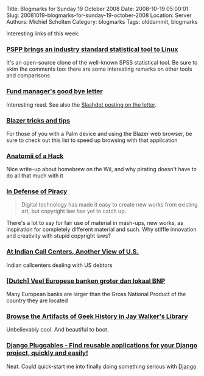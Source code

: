 Title: Blogmarks for Sunday 19 October 2008
Date: 2008-10-19 05:00:01
Slug: 20081019-blogmarks-for-sunday-19-october-2008
Location: Server
Authors: Michiel Scholten
Category: blogmarks
Tags: olddammit, blogmarks

<p>Interesting links of this week:</p>
<h3><a href="http://www.linux.com/feature/150363">PSPP brings an industry standard statistical tool to Linux</a></h3>
<p>It's an open-source clone of the well-known SPSS statistical tool. Be sure to skim the comments too: there are some interesting remarks on other tools and comparisons</p>
<h3><a href="http://bigpicture.typepad.com/comments/2008/10/andrew-lahde-go.html">Fund manager's good bye letter</a></h3>
<p>Interesting read. See also the <a href="http://ask.slashdot.org/article.pl?sid=08/10/18/1310249">Slashdot posting on the letter</a>.</p>
<h3><a href="http://dougroberts.co.uk/technology/blazer-tricks-and-tips">Blazer tricks and tips</a></h3>
<p>For those of you with a Palm device and using the Blazer web browser, be sure to check out this list to speed up browsing with that application</p>
<h3><a href="http://thedailywtf.com/Articles/Anatomii-of-a-Hack.aspx">Anatomii of a Hack</a></h3>
<p>Nice write-up about homebrew on the Wii, and why pirating doesn't have to do all that much with it</p>
<h3><a href="http://online.wsj.com/article/SB122367645363324303.html">In Defense of Piracy</a></h3>
<blockquote><p>Digital technology has made it easy to create new works from existing art, but copyright law has yet to catch up.</p></blockquote>

<p>There's a lot to say for fair use of material in mash-ups, new works, as inspiration for completely different material and such. Why stiffle innovation and creativity with stupid copyright laws?</p>
<h3><a href="http://www.washingtonpost.com/wp-dyn/content/article/2008/10/13/AR2008101302701.html?nav=rss_email/components">At Indian Call Centers, Another View of U.S.</a></h3>
<p>Indian callcenters dealing with US debtors</p>
<h3><a href="http://www.rtl.nl/(/financien/rtlz/nieuws/)/components/financien/rtlz/2008/weken_2008/40/1003_banken_te_groot_om_om_te_vallen.xml">[Dutch] Veel Europese banken groter dan lokaal BNP</a></h3>
<p>Many European banks are larger than the Gross National Product of the country they are located</p>
<h3><a href="http://www.wired.com/techbiz/people/magazine/16-10/ff_walker?currentPage=all">Browse the Artifacts of Geek History in Jay Walker's Library</a></h3>
<p>Unbelievably cool. And beautiful to boot.</p>
<h3><a href="http://djangoplugables.com/">Django Pluggables - Find reusable applications for your Django project, quickly and easily!</a></h3>
<p>Neat. Could quick-start me into finally doing something serious with <a href="http://www.djangoproject.com/">Django</a></p>
